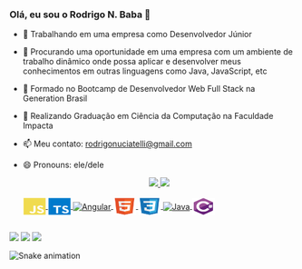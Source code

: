 ### Olá, eu sou o Rodrigo N. Baba 👋

- :briefcase: Trabalhando em uma empresa como Desenvolvedor Júnior
- 🔭 Procurando uma oportunidade em uma empresa com um ambiente de trabalho dinâmico onde possa aplicar e desenvolver meus conhecimentos em outras linguagens como Java, JavaScript, etc
- 🌱 Formado no Bootcamp de Desenvolvedor Web Full Stack na Generation Brasil
- 🌱 Realizando Graduação em Ciência da Computação na Faculdade Impacta
- 📫 Meu contato: rodrigonuciatelli@gmail.com
- 😄 Pronouns: ele/dele

  <div align="center">
   <a href="https://github.com/RodrigoBaba">
    <img height="170em" src="https://github-readme-stats.vercel.app/api?username=RodrigoBaba&show_icons=true&theme=tokyonight&include_all_commits=true&count_private=true"/>
   <img height="170em" src="https://github-readme-stats.vercel.app/api/top-langs/?username=RodrigoBaba&layout=compact&langs_count=7&theme=tokyonight"/>
  </div>
  
  <div style="display: inline_block"><br>
  <img align="center" alt="Js" height="30" width="40" src="https://raw.githubusercontent.com/devicons/devicon/master/icons/javascript/javascript-plain.svg">
  <img align="center" alt="Ts" height="30" width="40" src="https://raw.githubusercontent.com/devicons/devicon/master/icons/typescript/typescript-plain.svg">
  <img align="center" alt="Angular" height="30" width="40" src="https://cdn.jsdelivr.net/gh/devicons/devicon/icons/angularjs/angularjs-plain.svg">
  <img align="center" alt="HTML" height="30" width="40" src="https://raw.githubusercontent.com/devicons/devicon/master/icons/html5/html5-original.svg">
  <img align="center" alt="CSS" height="30" width="40" src="https://raw.githubusercontent.com/devicons/devicon/master/icons/css3/css3-original.svg">
  <img align="center" alt="Java" height="30" width="40" src="https://cdn.jsdelivr.net/gh/devicons/devicon/icons/java/java-original.svg">
  <img align="center" alt="Csharp" height="30" width="40" src="https://raw.githubusercontent.com/devicons/devicon/master/icons/csharp/csharp-original.svg">
  <img align="right" alt="" height="150" style="border-radius:50px;" src="">
</div>

 
  ##
  
  <div>      
  <a href="https://www.instagram.com/rodrigonuciatelli/" target="_blank"><img src="https://img.shields.io/badge/-Instagram-%23E4405F?style=for-the-badge&logo=instagram&logoColor=white" target="_blank"></a>  
  <a href = "mailto:rodrigonuciatelli@gmail.com"><img src="https://img.shields.io/badge/-Gmail-%23333?style=for-the-badge&logo=gmail&logoColor=white" target="_blank"></a>
  <a href="https://www.linkedin.com/in/rodrigo-nuciatelli-baba-a64414217/" target="_blank"><img src="https://img.shields.io/badge/-LinkedIn-%230077B5?style=for-the-badge&logo=linkedin&logoColor=white" target="_blank"></a>   
    
  ![Snake animation](https://github.com/RodrigoBaba/RodrigoBaba/blob/output/github-contribution-grid-snake.svg)

  </div>
  


